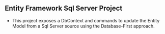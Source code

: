 
## Entity Framework Sql Server Project

 - This project exposes a DbContext and commands to update the Entity Model from a Sql Server source using the Database-First approach.
